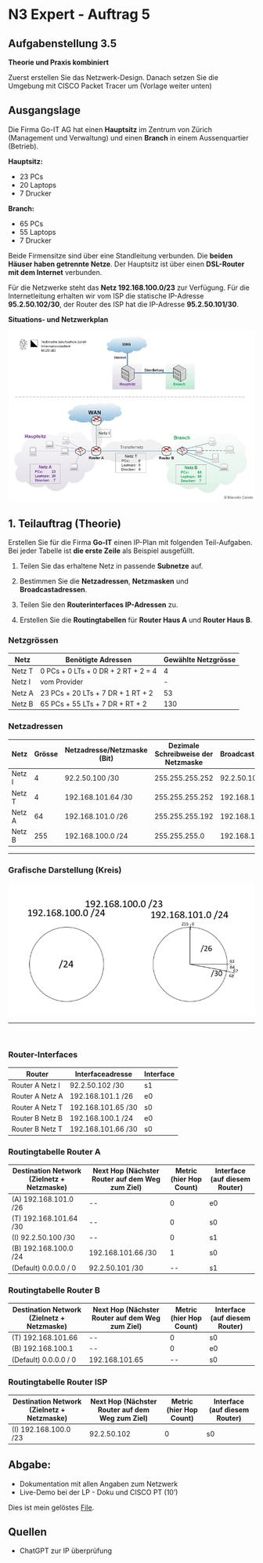 # N3 Expert - Auftrag 5
## Aufgabenstellung 3.5

**Theorie und Praxis kombiniert**

Zuerst erstellen Sie das Netzwerk-Design. Danach setzen Sie die Umgebung mit CISCO Packet Tracer um (Vorlage weiter unten)


## Ausgangslage
Die Firma Go-IT AG hat einen **Hauptsitz** im Zentrum von Zürich (Management und Verwaltung) und einen **Branch** in einem Aussenquartier (Betrieb).

**Hauptsitz:**  
- 23 PCs
- 20 Laptops  
- 7 Drucker

**Branch:**  
- 65 PCs
- 55 Laptops  
-  7 Drucker

Beide Firmensitze sind über eine Standleitung verbunden. Die **beiden Häuser haben getrennte Netze**. Der Hauptsitz ist über einen **DSL-Router mit dem Internet** verbunden.

Für die Netzwerke steht das **Netz 192.168.100.0/23**
zur Verfügung. Für die Internetleitung erhalten wir vom ISP die statische IP-Adresse **95.2.50.102/30**, der Router des ISP hat die IP-Adresse **95.2.50.101/30**.


**Situations- und Netzwerkplan**

![Netzwerkplan](https://github.com/erionreci-5/M129/blob/main/Bilder/P3_5_netzwerk_800.jpg)

## 1. Teilauftrag (Theorie)

Erstellen Sie für die Firma **Go-IT** einen IP-Plan mit folgenden Teil-Aufgaben. Bei jeder Tabelle ist **die erste Zeile** als Beispiel ausgefüllt.

1.  Teilen Sie das erhaltene Netz in passende **Subnetze** auf.

2.  Bestimmen Sie die **Netzadressen**, **Netzmasken** und **Broadcastadressen**.

3.  Teilen Sie den **Routerinterfaces IP-Adressen** zu.

4.  Erstellen Sie die **Routingtabellen** für **Router Haus A** und **Router
    Haus B**.


### Netzgrössen

| Netz | Benötigte Adressen | Gewählte  Netzgrösse |
|------|-----------|----------------|
| Netz T | 0 PCs + 0 LTs + 0 DR + 2 RT + 2 = 4  |  4  |
| Netz I | vom Provider | - |
| Netz A | 23 PCs + 20 LTs + 7 DR + 1 RT + 2 | 53 |
| Netz B | 65 PCs + 55 LTs + 7 DR + RT + 2 | 130 |

### Netzadressen

| Netz   | Grösse | Netzadresse/Netzmaske (Bit) | Dezimale Schreibweise der Netzmaske | Broadcastadresse |
|--------|-----|-----|-----|-----|
| Netz I |  4  | 92.2.50.100 /30  | 255.255.255.252 | 92.2.50.103 |
| Netz T | 4 | 192.168.101.64 /30 | 255.255.255.252 | 192.168.100.255 |
| Netz A | 64 | 192.168.101.0 /26 | 255.255.255.192 | 192.168.101.63 |
| Netz B | 255 | 192.168.100.0 /24 | 255.255.255.0 | 192.168.100.255 |


---

### Grafische Darstellung (Kreis)

![Diagramm](https://github.com/erionreci-5/M129/blob/main/Bilder/Diagramm%20(1).png)

---

<br>

### Router-Interfaces

| **Router**      | **Interfaceadresse** | **Interface** |
|-----------------|----------------------|---------------|
| Router A Netz I | 92.2.50.102 /30      | s1            |
| Router A Netz A | 192.168.101.1 /26    | e0            |
| Router A Netz T | 192.168.101.65 /30   | s0            |
| Router B Netz B | 192.168.100.1 /24    | e0            |
| Router B Netz T | 192.168.101.66 /30   | s0            |

### Routingtabelle Router A

| **Destination Network** (Zielnetz + Netzmaske) | **Next Hop** (Nächster Router auf dem Weg zum Ziel) | **Metric** (hier Hop Count)  | **Interface** (auf diesem Router) |
|-----|------|----------|------|
| (A) 192.168.101.0 /26   | -- | 0 | e0 |
| (T) 192.168.101.64 /30 | -- | 0 | s0 |
| (I) 92.2.50.100 /30 | -- | 0 | s1 |
| (B) 192.168.100.0 /24 | 192.168.101.66 /30 | 1 | s0 |
| (Default) 0.0.0.0 / 0 | 92.2.50.101 /30 | -- | s1 |

### Routingtabelle Router B

| **Destination Network**  (Zielnetz + Netzmaske) | **Next Hop** (Nächster Router auf dem Weg zum Ziel) | **Metric** (hier Hop Count)  | **Interface** (auf diesem Router) |
|--------|-------|-------|---------|
| (T) 192.168.101.66  | -- | 0 | s0 |
| (B) 192.168.100.1  | -- | 0 | e0 |
| (Default) 0.0.0.0 / 0 | 192.168.101.65 | -- | s0 |

### Routingtabelle Router ISP

| **Destination Network**  (Zielnetz + Netzmaske) | **Next Hop** (Nächster Router auf dem Weg zum Ziel) | **Metric** (hier Hop Count)  | **Interface** (auf diesem Router) |
|--------|-------|-------|---------|
| (I) 192.168.100.0 /23  | 92.2.50.102 | 0 | s0 |


## Abgabe:
- Dokumentation mit allen Angaben zum Netzwerk
- Live-Demo bei der LP - Doku und CISCO PT (10’)

Dies ist mein gelöstes [File](https://github.com/erionreci-5/M129/blob/main/Bilder/N3_5-Auftrag.pkt).

## Quellen

- ChatGPT zur IP überprüfung

